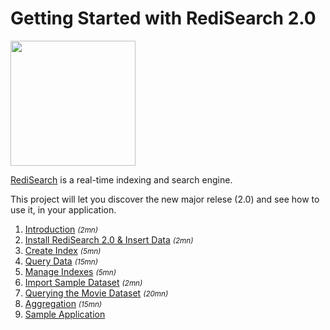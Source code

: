 # Getting Started with RediSearch 2.0

<img src="https://github.com/Redis-Developer/getting-started-redisearch/blob/master/docs/images/logo.svg" width="200">


[RediSearch](https://redisearch.io) is a real-time indexing and search engine.

This project will let you discover the new major relese (2.0) and see how to use it, in your application.

1. [Introduction](docs/001-introduction.md) <small><i>(2mn)</i></small>
1. [Install RediSearch 2.0 & Insert Data](docs/002-install-redisearch.md) <small><i>(2mn)</i></small>
1. [Create Index](docs/003-create-index.md) <small><i>(5mn)</i></small>
1. [Query Data](docs/004-query-data.md) <small><i>(15mn)</i></small>
1. [Manage Indexes](docs/005-manage-index.md) <small><i>(5mn)</i></small>
1. [Import Sample Dataset](docs/006-import-dataset.md) <small><i>(2mn)</i></small>
1. [Querying the Movie Dataset](docs/007-query-movies.md) <small><i>(20mn)</i></small>
1. [Aggregation](docs/008-aggregation.md) <small><i>(15mn)</i></small>
1. [Sample Application](docs/009-application-development.md) 


